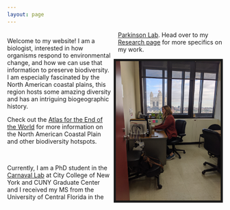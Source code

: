 ```yaml
---
layout: page
---
```



<div class="col2">

<p>
Welcome to my website! I am a biologist, interested in how organisms respond to 
environmental change, and how we can use that information to preserve biodiversity. I am 
especially fascinated by the North American coastal plains, 
this region hosts some amazing diversity and has an intriguing biogeographic history. 
</p>

Check out the <a href="images/north_american_coastal_plain.pdf">Atlas for the End of the 
World</a> for more information on the North American Coastal Plain and other biodiversity 
hotspots.

<br>

<p>
Currently, I am a PhD student in the <a href="http://www.carnavallab.org/">Carnaval Lab</a> 
at City College of New York and CUNY Graduate Center and I received my MS from the 
University of Central Florida in the <a href="www.parkinsonlab.com/">Parkinson Lab</a>. Head over
to my <a href="Research">Research page</a> for more specifics on my work. 
</p>

<img src="/images/desk.jpg" alt="alt text" width="300" align="right" border="5">

</div>


<style>
  .col2 {
    columns: 2 200px;         /* number of columns and width in pixels*/
    -webkit-columns: 2 200px; /* chrome, safari */
    -moz-columns: 2 200px;    /* firefox */
  }
  .col3 {
    columns: 3 100px;
    -webkit-columns: 3 100px;
    -moz-columns: 3 100px;
  }
</style>


